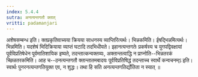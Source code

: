 ```yaml
---
index: 5.4.4
sutra: अनत्यन्तगतौ क्तात्‌
vritti: padamanjari
---
```


 अशेषसम्बन्ध इति। क्तप्रकृतिवाच्यया क्रियया साधनस्य व्याप्तिरित्यर्थः। भिन्नकमिति। ईषद्भिन्नमित्यर्थः। भिन्नमिति। यदशेषं भिदिक्रियाया व्याप्तं घटादि तदभिधीयते। इहानत्यन्तगतेः प्रकर्षस्य च युगपद्विवक्षायां पूर्वविप्रतिषेधेन पूर्वमातिशायिक इष्यते, तदन्तात्कन्वक्तव्यः, अक्तान्तत्वाद्धि न प्राप्नोति--भिन्नतरकं च्छिन्नतरकमिति। आह च--ठनत्यन्तगतौ क्तान्तातमबादयः पूर्वविप्रतिषिद्धं तदन्ताच्च स्वार्थे कन्वचनम्ऽ इति। स्वार्थः पुनरनत्यन्तगतियुक्त एव, न शुद्धः। तथा हि सति अनत्यन्तगतिर्द्योतिता न स्यात् ॥